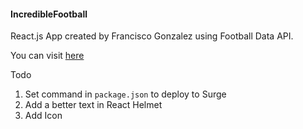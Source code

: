 #### IncredibleFootball

React.js App created by Francisco Gonzalez using Football Data API.

You can visit [here](http://incrediblefootball.surge.sh/about)

Todo

1. Set command in `package.json` to deploy to Surge
2. Add a better text in React Helmet
3. Add Icon
